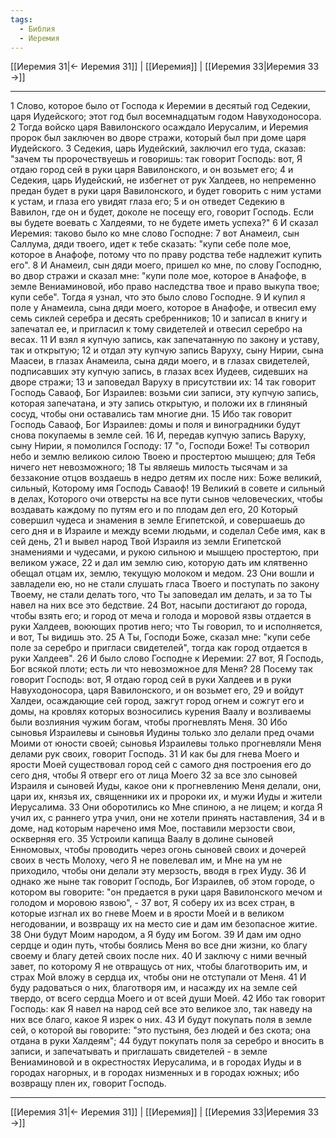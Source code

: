 ```yaml
---
tags:
  - Библия
  - Иеремия
---
```

[[Иеремия 31|← Иеремия 31]] | [[Иеремия]] | [[Иеремия 33|Иеремия 33 →]]

---
1 Слово, которое было от Господа к Иеремии в десятый год Седекии, царя Иудейского; этот год был восемнадцатым годом Навуходоносора.
2 Тогда войско царя Вавилонского осаждало Иерусалим, и Иеремия пророк был заключен во дворе стражи, который был при доме царя Иудейского.
3 Седекия, царь Иудейский, заключил его туда, сказав: "зачем ты пророчествуешь и говоришь: так говорит Господь: вот, Я отдаю город сей в руки царя Вавилонского, и он возьмет его;
4 и Седекия, царь Иудейский, не избегнет от рук Халдеев, но непременно предан будет в руки царя Вавилонского, и будет говорить с ним устами к устам, и глаза его увидят глаза его;
5 и он отведет Седекию в Вавилон, где он и будет, доколе не посещу его, говорит Господь. Если вы будете воевать с Халдеями, то не будете иметь успеха?"
6 И сказал Иеремия: таково было ко мне слово Господне:
7 вот Анамеил, сын Саллума, дяди твоего, идет к тебе сказать: "купи себе поле мое, которое в Анафофе, потому что по праву родства тебе надлежит купить его".
8 И Анамеил, сын дяди моего, пришел ко мне, по слову Господню, во двор стражи и сказал мне: "купи поле мое, которое в Анафофе, в земле Вениаминовой, ибо право наследства твое и право выкупа твое; купи себе". Тогда я узнал, что это было слово Господне.
9 И купил я поле у Анамеила, сына дяди моего, которое в Анафофе, и отвесил ему семь сиклей серебра и десять сребренников;
10 и записал в книгу и запечатал ее, и пригласил к тому свидетелей и отвесил серебро на весах.
11 И взял я купчую запись, как запечатанную по закону и уставу, так и открытую;
12 и отдал эту купчую запись Варуху, сыну Нирии, сына Маасеи, в глазах Анамеила, сына дяди моего, и в глазах свидетелей, подписавших эту купчую запись, в глазах всех Иудеев, сидевших на дворе стражи;
13 и заповедал Варуху в присутствии их:
14 так говорит Господь Саваоф, Бог Израилев: возьми сии записи, эту купчую запись, которая запечатана, и эту запись открытую, и положи их в глиняный сосуд, чтобы они оставались там многие дни.
15 Ибо так говорит Господь Саваоф, Бог Израилев: домы и поля и виноградники будут снова покупаемы в земле сей.
16 И, передав купчую запись Варуху, сыну Нирии, я помолился Господу:
17 "о, Господи Боже! Ты сотворил небо и землю великою силою Твоею и простертою мышцею; для Тебя ничего нет невозможного;
18 Ты являешь милость тысячам и за беззаконие отцов воздаешь в недро детям их после них: Боже великий, сильный, Которому имя Господь Саваоф!
19 Великий в совете и сильный в делах, Которого очи отверсты на все пути сынов человеческих, чтобы воздавать каждому по путям его и по плодам дел его,
20 Который совершил чудеса и знамения в земле Египетской, и совершаешь до сего дня и в Израиле и между всеми людьми, и соделал Себе имя, как в сей день,
21 и вывел народ Твой Израиля из земли Египетской знамениями и чудесами, и рукою сильною и мышцею простертою, при великом ужасе,
22 и дал им землю сию, которую дать им клятвенно обещал отцам их, землю, текущую молоком и медом.
23 Они вошли и завладели ею, но не стали слушать гласа Твоего и поступать по закону Твоему, не стали делать того, что Ты заповедал им делать, и за то Ты навел на них все это бедствие.
24 Вот, насыпи достигают до города, чтобы взять его; и город от меча и голода и моровой язвы отдается в руки Халдеев, воюющих против него; что Ты говорил, то и исполняется, и вот, Ты видишь это.
25 А Ты, Господи Боже, сказал мне: "купи себе поле за серебро и пригласи свидетелей", тогда как город отдается в руки Халдеев".
26 И было слово Господне к Иеремии:
27 вот, Я Господь, Бог всякой плоти; есть ли что невозможное для Меня?
28 Посему так говорит Господь: вот, Я отдаю город сей в руки Халдеев и в руки Навуходоносора, царя Вавилонского, и он возьмет его,
29 и войдут Халдеи, осаждающие сей город, зажгут город огнем и сожгут его и домы, на кровлях которых возносились курения Ваалу и возливаемы были возлияния чужим богам, чтобы прогневлять Меня.
30 Ибо сыновья Израилевы и сыновья Иудины только зло делали пред очами Моими от юности своей; сыновья Израилевы только прогневляли Меня делами рук своих, говорит Господь.
31 И как бы для гнева Моего и ярости Моей существовал город сей с самого дня построения его до сего дня, чтобы Я отверг его от лица Моего
32 за все зло сыновей Израиля и сыновей Иуды, какое они к прогневлению Меня делали, они, цари их, князья их, священники их и пророки их, и мужи Иуды и жители Иерусалима.
33 Они оборотились ко Мне спиною, а не лицем; и когда Я учил их, с раннего утра учил, они не хотели принять наставления,
34 и в доме, над которым наречено имя Мое, поставили мерзости свои, оскверняя его.
35 Устроили капища Ваалу в долине сыновей Енномовых, чтобы проводить через огонь сыновей своих и дочерей своих в честь Молоху, чего Я не повелевал им, и Мне на ум не приходило, чтобы они делали эту мерзость, вводя в грех Иуду.
36 И однако же ныне так говорит Господь, Бог Израилев, об этом городе, о котором вы говорите: "он предается в руки царя Вавилонского мечом и голодом и моровою язвою", -
37 вот, Я соберу их из всех стран, в которые изгнал их во гневе Моем и в ярости Моей и в великом негодовании, и возвращу их на место сие и дам им безопасное житие.
38 Они будут Моим народом, а Я буду им Богом.
39 И дам им одно сердце и один путь, чтобы боялись Меня во все дни жизни, ко благу своему и благу детей своих после них.
40 И заключу с ними вечный завет, по которому Я не отвращусь от них, чтобы благотворить им, и страх Мой вложу в сердца их, чтобы они не отступали от Меня.
41 И буду радоваться о них, благотворя им, и насажду их на земле сей твердо, от всего сердца Моего и от всей души Моей.
42 Ибо так говорит Господь: как Я навел на народ сей все это великое зло, так наведу на них все благо, какое Я изрек о них.
43 И будут покупать поля в земле сей, о которой вы говорите: "это пустыня, без людей и без скота; она отдана в руки Халдеям";
44 будут покупать поля за серебро и вносить в записи, и запечатывать и приглашать свидетелей - в земле Вениаминовой и в окрестностях Иерусалима, и в городах Иуды и в городах нагорных, и в городах низменных и в городах южных; ибо возвращу плен их, говорит Господь.

---
[[Иеремия 31|← Иеремия 31]] | [[Иеремия]] | [[Иеремия 33|Иеремия 33 →]]